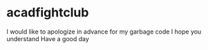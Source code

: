 # acadfightclub
I would like to apologize in advance for my garbage code
I hope you understand
Have a good day

